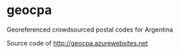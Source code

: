 # geocpa
Georeferenced crowdsourced postal codes for Argentina

Source code of http://geocpa.azurewebsites.net

